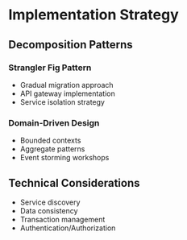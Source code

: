 # Implementation Strategy

## Decomposition Patterns

### Strangler Fig Pattern
- Gradual migration approach
- API gateway implementation
- Service isolation strategy

### Domain-Driven Design
- Bounded contexts
- Aggregate patterns
- Event storming workshops

## Technical Considerations
- Service discovery
- Data consistency
- Transaction management
- Authentication/Authorization